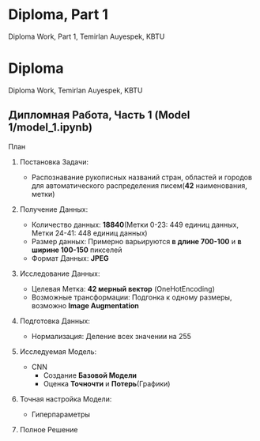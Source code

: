 # Diploma, Part 1
Diploma Work, Part 1, Temirlan Auyespek, KBTU

# Diploma
Diploma Work, Temirlan Auyespek, KBTU

## Дипломная Работа, Часть 1 (Model 1/model_1.ipynb) 

План

1. Постановка Задачи:
   - Распознавание рукописных названий стран, областей и городов для автоматического распределения писем(**42** наименования, метки)

2. Получение Данных:
   - Количество данных:       **18840**(Метки 0-23: 449 единиц данных, Метки 24-41: 448 единиц данных)
   - Размер данных:           Примерно варьируются **в длине 700-100** и **в ширине 100-150** пикселей
   - Формат Данных:           **JPEG**

3. Исследование Данных:
   - Целевая Метка:              **42 мерный вектор** (OneHotEncoding)
   - Возможные трансформации:    Подгонка к одному размеры, возможно **Image Augmentation**
   
4. Подготовка Данных:
   - Нормализация:              Деление всех значении на 255
   
5. Исследуемая Модель:
   - CNN
     - Создание **Базовой Модели**
     - Оценка **Точночти** и **Потерь**(Графики)
   
6. Точная настройка Модели:
   - Гиперпараметры
   
7. Полное Решение
